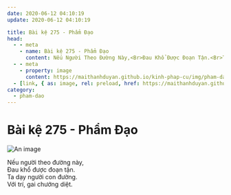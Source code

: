 ```yaml
---
date: 2020-06-12 04:10:19
update: 2020-06-12 04:10:19

title: Bài kệ 275 - Phẩm Đạo
head:
  - - meta
    - name: Bài kệ 275 - Phẩm Đạo
      content: Nếu Người Theo Đường Này,<Br>Ðau Khổ Được Đoạn Tận.<Br>Ta Dạy Người Con Đường.<Br>Với Trí, Gai Chướng Diệt.<Br>
  - - meta
    - property: image
      content: https://maithanhduyan.github.io/kinh-phap-cu/img/pham-dao/pham-dao-275.jpg
  - [link, { as: image, rel: preload, href: https://maithanhduyan.github.io/kinh-phap-cu/img/pham-dao/pham-dao-275.jpg }]
category:
  - pham-dao
---
```


# Bài kệ 275 - Phẩm Đạo

![An image](/img/pham-dao/pham-dao-275.jpg)

Nếu người theo đường này,<br>Ðau khổ được đoạn tận.<br>Ta dạy người con đường.<br>Với trí, gai chướng diệt.<br>
